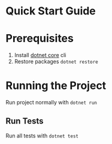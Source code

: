# Quick Start Guide

# Prerequisites

1. Install [dotnet core](https://dotnet.microsoft.com/download/dotnet-core) cli
2. Restore packages `dotnet restore`

# Running the Project
Run project normally with `dotnet run`

## Run Tests
Run all tests with `dotnet test`